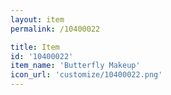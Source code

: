 ```yaml
---
layout: item
permalink: /10400022

title: Item
id: '10400022'
item_name: 'Butterfly Makeup'
icon_url: 'customize/10400022.png'
---
```


